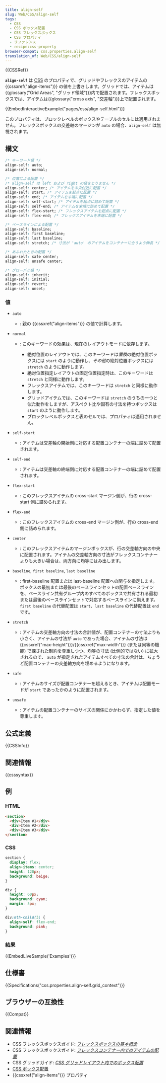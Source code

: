 ```yaml
---
title: align-self
slug: Web/CSS/align-self
tags:
  - CSS
  - CSS ボックス配置
  - CSS フレックスボックス
  - CSS プロパティ
  - リファレンス
  - recipe:css-property
browser-compat: css.properties.align-self
translation_of: Web/CSS/align-self
---
```

{{CSSRef}}

**`align-self`** は [CSS](/ja/docs/Web/CSS) のプロパティで、グリッドやフレックスのアイテムの {{cssxref("align-items")}} の値を上書きします。グリッドでは、アイテムは{{glossary("Grid Areas", "グリッド領域")}}内で配置されます。フレックスボックスでは、アイテムは{{glossary("cross axis", "交差軸")}}上で配置されます。

{{EmbedInteractiveExample("pages/css/align-self.html")}}

このプロパティは、ブロックレベルのボックスやテーブルのセルには適用されません。フレックスボックスの交差軸のマージンが `auto` の場合、`align-self` は無視されます。

## 構文

```css
/* キーワード値 */
align-self: auto;
align-self: normal;

/* 位置による配置 */
/* align-self は left および right の値をとりません */
align-self: center; /* アイテムを中央付近に配置 */
align-self: start; /* アイテムを起点に配置 */
align-self: end; /* アイテムを末端に配置 */
align-self: self-start; /* アイテムを起点に詰めて配置 */
align-self: self-end; /* アイテムを末端に詰めて配置 */
align-self: flex-start; /* フレックスアイテムを起点に配置 */
align-self: flex-end; /* フレックスアイテムを末端に配置 */

/* ベースラインによる配置 */
align-self: baseline;
align-self: first baseline;
align-self: last baseline;
align-self: stretch; /* 寸法が 'auto' のアイテムをコンテナーに合うよう伸長 */

/* あふれたときの配置 */
align-self: safe center;
align-self: unsafe center;

/* グローバル値 */
align-self: inherit;
align-self: initial;
align-self: revert;
align-self: unset;
```

### 値

- `auto`
  - : 親の {{cssxref("align-items")}} の値で計算します。
- `normal`

  - : このキーワードの効果は、現在のレイアウトモードに依存します。

    - 絶対位置のレイアウトでは、このキーワードは*置換*の絶対位置ボックスには `start` のように動作し、*その他*の絶対位置ボックスには `stretch` のように動作します。
    - 絶対位置指定レイアウトの固定位置指定時は、このキーワードは `stretch` と同様に動作します。
    - フレックスアイテムでは、このキーワードは `stretch` と同様に動作します。
    - グリッドアイテムでは、このキーワードは `stretch` のうちの一つと似た動作をしますが、アスペクト比や固有の寸法を持つボックスは `start` のように動作します。
    - ブロックレベルボックスと表のセルでは、プロパティは適用されません。

- `self-start`
  - : アイテムは交差軸の開始側に対応する配置コンテナーの端に詰めて配置されます。
- `self-end`
  - : アイテムは交差軸の終端側に対応する配置コンテナーの端に詰めて配置されます。
- `flex-start`
  - : このフレックスアイテムの cross-start マージン側が、行の cross-start 側に詰められます。
- `flex-end`
  - : このフレックスアイテムの cross-end マージン側が、行の cross-end 側に詰められます。
- `center`
  - : このフレックスアイテムのマージンボックスが、行の交差軸方向の中央に配置されます。アイテムの交差軸方向の寸法がフレックスコンテナーよりも大きい場合は、両方向に均等にはみ出します。
- `baseline`, `first baseline`, `last baseline`
  - : first-baseline 配置または last-baseline 配置への関与を指定します。ボックスの最初または最後のベースラインセットの配置ベースラインを、ベースライン共有グループ内のすべてのボックスで共有される最初または最後のベースラインセットで対応するベースラインに揃えます。
    `first baseline` の代替配置は `start`、`last baseline` の代替配置は `end` です。
- `stretch`
  - : アイテムの交差軸方向の寸法の合計値が、配置コンテナーの寸法よりも小さく、アイテムの寸法が `auto` であった場合、アイテムの寸法は {{cssxref("max-height")}}/{{cssxref("max-width")}} (または同等の機能) で課された制約を尊重しつつ、均等の寸法 (比例的ではない) に拡大されるので、 `auto` が指定されたアイテムすべての寸法の合計は、ちょうど配置コンテナーの交差軸方向を埋めるようになります。
- `safe`
  - : アイテムのサイズが配置コンテナーを超えるとき、アイテムは配置モードが `start` であったかのように配置されます。
- `unsafe`
  - : アイテムの配置コンテナーのサイズの関係にかかわらず、指定した値を尊重します。

## 公式定義

{{CSSInfo}}

## 関連情報

{{csssyntax}}

<h2 id="Examples">例</h2>

### HTML

```html
<section>
  <div>Item #1</div>
  <div>Item #2</div>
  <div>Item #3</div>
</section>
```

### CSS

```css
section {
  display: flex;
  align-items: center;
  height: 120px;
  background: beige;
}

div {
  height: 60px;
  background: cyan;
  margin: 5px;
}

div:nth-child(3) {
  align-self: flex-end;
  background: pink;
}
```

### 結果

{{EmbedLiveSample('Examples')}}

## 仕様書

{{Specifications("css.properties.align-self.grid_context")}}

## ブラウザーの互換性

{{Compat}}

## 関連情報

- CSS フレックスボックスガイド: _[フレックスボックスの基本概念](/ja/docs/Web/CSS/CSS_Flexible_Box_Layout/Basic_Concepts_of_Flexbox)_
- CSS フレックスボックスガイド: _[フレックスコンテナー内でのアイテムの配置](/ja/docs/Web/CSS/CSS_Flexible_Box_Layout/Aligning_Items_in_a_Flex_Container)_
- CSS グリッドガイド: _[CSS グリッドレイアウト内でのボックス配置](/ja/docs/Web/CSS/CSS_Grid_Layout/Box_Alignment_in_CSS_Grid_Layout)_
- [CSS ボックス配置](/ja/docs/Web/CSS/CSS_Box_Alignment)
- {{cssxref("align-items")}} プロパティ
